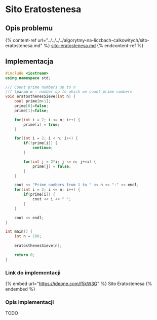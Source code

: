 # Sito Eratostenesa

## Opis problemu

{% content-ref url="../../../../algorytmy-na-liczbach-calkowitych/sito-eratostenesa.md" %}
[sito-eratostenesa.md](../../../../algorytmy-na-liczbach-calkowitych/sito-eratostenesa.md)
{% endcontent-ref %}

## Implementacja

```cpp
#include <iostream>
using namespace std;

/// Count prime numbers up to n
/// \param n - number op to which we count prime numbers
void eratosthenesSieve(int n) {
    bool prime[n+1];
    prime[0]=false;
    prime[1]=false;

    for(int i = 2; i <= n; i++) {
        prime[i] = true;
    }

    for(int i = 2; i < n; i++) {
        if(!prime[i]) {
            continue;
        }

        for(int j = 2*i; j <= n; j+=i) {
            prime[j] = false;
        }
    }

    cout << "Prime numbers from 1 to " << n << ":" << endl;
    for(int i = 2; i <= n; i++) {
        if(prime[i]) {
            cout << i << " ";
        }
    }

    cout << endl;
}

int main() {
    int n = 100;
    
    eratosthenesSieve(n);

    return 0;
}
```

### Link do implementacji

{% embed url="https://ideone.com/f5kW3G" %}
Sito Eratostenesa
{% endembed %}

### Opis implementacji

TODO
